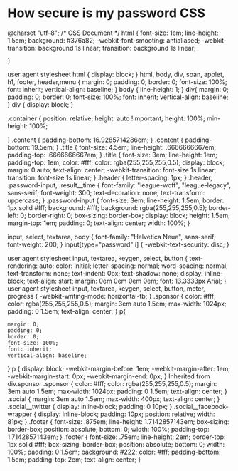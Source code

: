 # How secure is my password CSS

@charset "utf-8";
/* CSS Document */
html {
    font-size: 1em;
    line-height: 1.5em;
    background: #376a82;
    -webkit-font-smooting: antialiased;
    -webkit-transition: background 1s linear;
    transition: background 1s linear;
	
    }
user agent stylesheet
html {
    display: block;
}
html, body, div, span, applet, h1, footer, header,menu {
    margin: 0;
    padding: 0;
    border: 0;
    font-size: 100%;
    font: inherit;
    vertical-align: baseline;
}
body {
    line-height: 1;
}
div{
	margin: 0;
    padding: 0;
    border: 0;
    font-size: 100%;
    font: inherit;
    vertical-align: baseline;
}
div {
    display: block;
}

.container {
    position: relative;
    height: auto !important;
    height: 100%;
    min-height: 100%;
	
}
.content {
    padding-bottom: 16.9285714286em;
}
.content {
    padding-bottom: 19.5em;
}
.title {
    font-size: 4.5em;
    line-height: .6666666667em;
    padding-top: .6666666667em;
}
.title {
    font-size: 3em;
    line-height: 1em;
    padding-top: 1em;
    color: #fff;
    color: rgba(255,255,255,0.5);
    display: block;
    margin: 0 auto;
    text-align: center;
    -webkit-transition: font-size 1s linear;
    transition: font-size 1s linear;
}
.header {
    letter-spacing: 1px;
}
.header, .password-input, .result__time {
    font-family: "league-woff", "league-legacy", sans-serif;
    font-weight: 300;
    text-decoration: none;
    text-transform: uppercase;
}
.password-input {
    font-size: 3em;
    line-height: 1.5em;
    border: 1px solid #fff;
    background: #fff;
    background: rgba(255,255,255,0.5);
    border-left: 0;
    border-right: 0;
    box-sizing: border-box;
    display: block;
    height: 1.5em;
    margin-top: 1em;
    padding: 0;
    text-align: center;
    width: 100%;
}

input, select, textarea, body {
    font-family: "Helvetica Neue", sans-serif;
    font-weight: 200;
}
input[type="password" i] {
    -webkit-text-security: disc;
}

user agent stylesheet
input, textarea, keygen, select, button {
    text-rendering: auto;
    color: initial;
    letter-spacing: normal;
    word-spacing: normal;
    text-transform: none;
    text-indent: 0px;
    text-shadow: none;
    display: inline-block;
    text-align: start;
    margin: 0em 0em 0em 0em;
    font: 13.3333px Arial;
}
user agent stylesheet
input, textarea, keygen, select, button, meter, progress {
    -webkit-writing-mode: horizontal-tb;
}
.sponsor {
    color: #fff;
    color: rgba(255,255,255,0.5);
    margin: 3em auto 1.5em;
    max-width: 1024px;
    padding: 0 1.5em;
    text-align: center;
}
p{
	
    margin: 0;
    padding: 0;
    border: 0;
    font-size: 100%;
    font: inherit;
    vertical-align: baseline;
}
p {
    display: block;
    -webkit-margin-before: 1em;
    -webkit-margin-after: 1em;
    -webkit-margin-start: 0px;
    -webkit-margin-end: 0px;
}
Inherited from div.sponsor
.sponsor {
    color: #fff;
    color: rgba(255,255,255,0.5);
    margin: 3em auto 1.5em;
    max-width: 1024px;
    padding: 0 1.5em;
    text-align: center;
}
.social {
    margin: 3em auto 1.5em;
    max-width: 400px;
    text-align: center;
}
.social__twitter {
    display: inline-block;
    padding: 0 10px;
}
.social__facebook-wrapper {
    display: inline-block;
    padding: 10px;
    position: relative;
    width: 81px;
}
.footer {
    font-size: .875em;
    line-height: 1.7142857143em;
    box-sizing: border-box;
    position: absolute;
    bottom: 0;
    width: 100%;
    padding-top: 1.7142857143em;
}
.footer {
    font-size: .75em;
    line-height: 2em;
    border-top: 1px solid #fff;
    box-sizing: border-box;
    position: absolute;
    bottom: 0;
    width: 100%;
    padding: 0 1.5em;
    background: #222;
    color: #fff;
    padding-bottom: 1.5em;
    padding-top: 2em;
    text-align: center;
}
